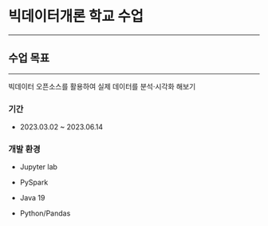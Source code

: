 # 빅데이터개론 학교 수업
------

## 수업 목표

-----

빅데이터 오픈소스를 활용하여 실제 데이터를 분석·시각화 해보기

### 기간

* 2023.03.02 ~ 2023.06.14

### 개발 환경

* Jupyter lab

* PySpark

* Java 19

* Python/Pandas

